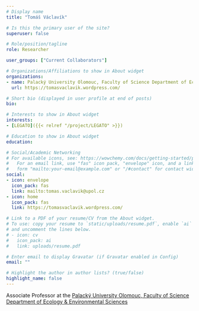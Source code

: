 ```yaml
---
# Display name
title: "Tomáš Václavík"

# Is this the primary user of the site?
superuser: false

# Role/position/tagline
role: Researcher

user_groups: ["Current Collaborators"]

# Organizations/Affiliations to show in About widget
organizations:
- name: Palacký University Olomouc, Faculty of Science Department of Ecology & Environmental Sciences
  url: https://tomasvaclavik.wordpress.com/

# Short bio (displayed in user profile at end of posts)
bio:

# Interests to show in About widget
interests:
- [LEGATO]({{< relref "/project/LEGATO" >}})

# Education to show in About widget
education:

# Social/Academic Networking
# For available icons, see: https://wowchemy.com/docs/getting-started/page-builder/#icons
#   For an email link, use "fas" icon pack, "envelope" icon, and a link in the
#   form "mailto:your-email@example.com" or "/#contact" for contact widget.
social:
- icon: envelope
  icon_pack: fas
  link: mailto:tomas.vaclavik@upol.cz
- icon: home
  icon_pack: fas
  link: https://tomasvaclavik.wordpress.com/

# Link to a PDF of your resume/CV from the About widget.
# To use: copy your resume to `static/uploads/resume.pdf`, enable `ai` icons in `params.toml`,
# and uncomment the lines below.
# - icon: cv
#   icon_pack: ai
#   link: uploads/resume.pdf

# Enter email to display Gravatar (if Gravatar enabled in Config)
email: ""

# Highlight the author in author lists? (true/false)
highlight_name: false
---
```


Associate Professor at the [Palacký University Olomouc, Faculty of Science Department of Ecology & Environmental Sciences](https://tomasvaclavik.wordpress.com/)